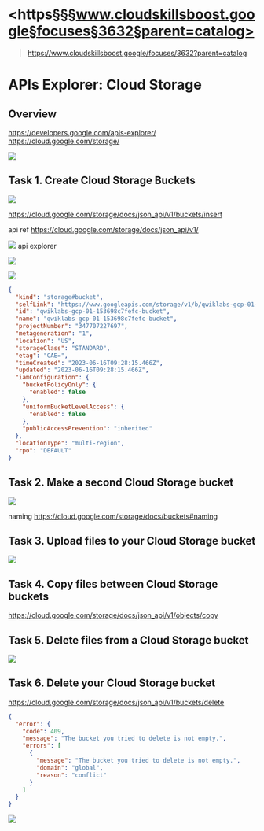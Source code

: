 # <https§§§www.cloudskillsboost.google§focuses§3632§parent=catalog>
> <https://www.cloudskillsboost.google/focuses/3632?parent=catalog>

# APIs Explorer: Cloud Storage

## Overview

https://developers.google.com/apis-explorer/
https://cloud.google.com/storage/

![](1686907392885.png)

## Task 1. Create Cloud Storage Buckets

![](1686907497215.png)

https://cloud.google.com/storage/docs/json_api/v1/buckets/insert

api ref
https://cloud.google.com/storage/docs/json_api/v1/

![](1686907588969.png)
api explorer

![](1686907684189.png)

![](1686907705589.png)

```json
{
  "kind": "storage#bucket",
  "selfLink": "https://www.googleapis.com/storage/v1/b/qwiklabs-gcp-01-153698c7fefc-bucket",
  "id": "qwiklabs-gcp-01-153698c7fefc-bucket",
  "name": "qwiklabs-gcp-01-153698c7fefc-bucket",
  "projectNumber": "347707227697",
  "metageneration": "1",
  "location": "US",
  "storageClass": "STANDARD",
  "etag": "CAE=",
  "timeCreated": "2023-06-16T09:28:15.466Z",
  "updated": "2023-06-16T09:28:15.466Z",
  "iamConfiguration": {
    "bucketPolicyOnly": {
      "enabled": false
    },
    "uniformBucketLevelAccess": {
      "enabled": false
    },
    "publicAccessPrevention": "inherited"
  },
  "locationType": "multi-region",
  "rpo": "DEFAULT"
}
```

## Task 2. Make a second Cloud Storage bucket

![](1686907894826.png)

naming
https://cloud.google.com/storage/docs/buckets#naming


## Task 3. Upload files to your Cloud Storage bucket

![](1686908057746.png)

## Task 4. Copy files between Cloud Storage buckets

https://cloud.google.com/storage/docs/json_api/v1/objects/copy

## Task 5. Delete files from a Cloud Storage bucket

![](1686908297799.png)

## Task 6. Delete your Cloud Storage bucket

https://cloud.google.com/storage/docs/json_api/v1/buckets/delete

```json
{
  "error": {
    "code": 409,
    "message": "The bucket you tried to delete is not empty.",
    "errors": [
      {
        "message": "The bucket you tried to delete is not empty.",
        "domain": "global",
        "reason": "conflict"
      }
    ]
  }
}
```

![](1686908483834.png)

